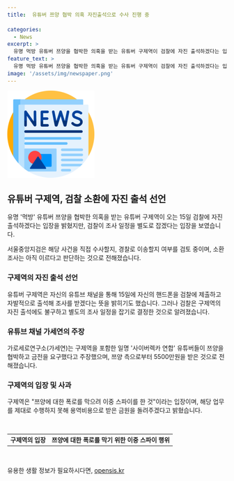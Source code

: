 ```yaml
---
title:  유튜버 쯔양 협박 의혹 자진출석으로 수사 진행 중

categories:
  - News
excerpt: >
  유명 먹방 유튜버 쯔양을 협박한 의혹을 받는 유튜버 구제역이 검찰에 자진 출석하겠다는 입장을 밝혔으나, 검찰은 별도의 조사 일정을 잡겠다는 입장을 보였다. 구제역은 황금폰을 제출하고 자진 출석하겠다는 영상을 유튜브에 올렸으며, 쯔양에 대한 폭로를 막으려 이중 스파이를 한 것이라고 주장했다. 14일 서울중앙지검은 해당 사건에 대해 검찰에서 직접 수사할지, 경찰로 이송할지 여부를 검토 중이라고 밝혔다.
feature_text: >
  유명 먹방 유튜버 쯔양을 협박한 의혹을 받는 유튜버 구제역이 검찰에 자진 출석하겠다는 입장을 밝혔으나, 검찰은 별도의 조사 일정을 잡겠다는 입장을 보였다. 구제역은 황금폰을 제출하고 자진 출석하겠다는 영상을 유튜브에 올렸으며, 쯔양에 대한 폭로를 막으려 이중 스파이를 한 것이라고 주장했다. 14일 서울중앙지검은 해당 사건에 대해 검찰에서 직접 수사할지, 경찰로 이송할지 여부를 검토 중이라고 밝혔다.
image: '/assets/img/newspaper.png'
---
```


<p><img src="/assets/img/newspaper.png" alt="kimp 속보" /></p>

<h2 data-ke-size="size26">유튜버 구제역, 검찰 소환에 자진 출석 선언</h2>

<p data-ke-size="size16">유명 '먹방' 유튜버 쯔양을 협박한 의혹을 받는 유튜버 구제역이 오는 15일 검찰에 자진 출석하겠다는 입장을 밝혔지만, 검찰이 조사 일정을 별도로 잡겠다는 입장을 보였습니다.</p>

<p data-ke-size="size16">서울중앙지검은 해당 사건을 직접 수사할지, 경찰로 이송할지 여부를 검토 중이며, 소환 조사는 아직 이르다고 판단하는 것으로 전해졌습니다.</p>

<h3 data-ke-size="size22">구제역의 자진 출석 선언</h3>

<p data-ke-size="size16">유튜버 구제역은 자신의 유튜브 채널을 통해 15일에 자신의 핸드폰을 검찰에 제출하고 자발적으로 출석해 조사를 받겠다는 뜻을 밝히기도 했습니다. 그러나 검찰은 구제역의 자진 출석에도 불구하고 별도의 조사 일정을 잡기로 결정한 것으로 알려졌습니다.</p>

<h3 data-ke-size="size22">유튜브 채널 가세연의 주장</h3>

<p data-ke-size="size16">가로세로연구소(가세연)는 구제역을 포함한 일명 '사이버렉카 연합' 유튜버들이 쯔양을 협박하고 금전을 요구했다고 주장했으며, 쯔양 측으로부터 5500만원을 받은 것으로 전해졌습니다.</p>

<h3 data-ke-size="size22">구제역의 입장 및 사과</h3>

<p data-ke-size="size16">구제역은 "쯔양에 대한 폭로를 막으려 이중 스파이를 한 것"이라는 입장이며, 해당 업무를 제대로 수행하지 못해 용역비용으로 받은 금원을 돌려주겠다고 밝혔습니다.</p>

<p data-ke-size="size16">&nbsp;</p>

<table>
    <tbody>
        <tr>
            <td style="text-align: center; height: 17px;"><b>구제역의 입장</b></td>
            <td style="text-align: center; height: 17px;"><b>쯔양에 대한 폭로를 막기 위한 이중 스파이 행위</b></td>
        </tr>
    </tbody>
</table>

<p data-ke-size="size16"></p>

<p data-ke-size="size16">&nbsp;</p>
유용한 생활 정보가 필요하시다면, <a href="https://opensis.kr" rel="dofollow">opensis.kr</a>



